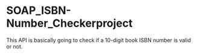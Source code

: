 # SOAP_ISBN-Number_Checkerproject
This API is basically going to check if a 10-digit book ISBN number is valid or not.
